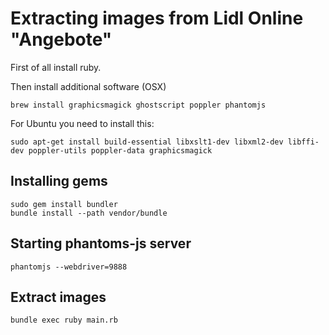 # Extracting images from Lidl Online "Angebote"

First of all install ruby.

Then install additional software (OSX)

    brew install graphicsmagick ghostscript poppler phantomjs

For Ubuntu you need to install this:

    sudo apt-get install build-essential libxslt1-dev libxml2-dev libffi-dev poppler-utils poppler-data graphicsmagick

## Installing gems

    sudo gem install bundler
    bundle install --path vendor/bundle

## Starting phantoms-js server

    phantomjs --webdriver=9888

## Extract images

    bundle exec ruby main.rb
